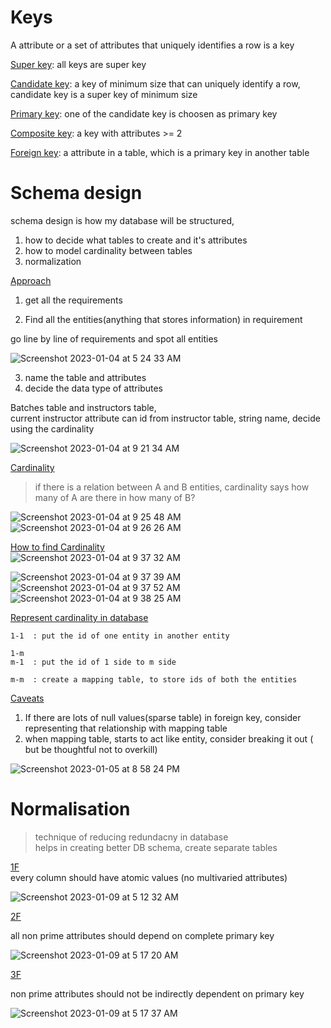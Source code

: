 # Keys

A attribute or a set of attributes that uniquely identifies a row is a key    

<ins>Super key</ins>: all keys are super key     

<ins>Candidate key</ins>: a key of minimum size that can uniquely identify a row,  
candidate key is a super key of minimum size   

<ins>Primary key</ins>: one of the candidate key is choosen as primary key  

<ins>Composite key</ins>: a key with attributes >= 2  

<ins>Foreign key</ins>: a attribute in a table, which is a primary key in another table  

# Schema design

schema design is how my database will be structured,

1. how to decide what tables to create and it's attributes
2. how to model cardinality between tables
3. normalization

<ins>Approach</ins>   
1. get all the requirements   

2. Find all the entities(anything that stores information) in requirement 

go line by line of requirements and spot all entities

![Screenshot 2023-01-04 at 5 24 33 AM](https://user-images.githubusercontent.com/16437905/210460634-79fb0399-fac6-4259-b667-915bf16c0df3.png)

3. name the table and attributes
4. decide the data type of attributes

Batches table and instructors table,    
current instructor attribute can id from instructor table, string name, decide using the cardinality

![Screenshot 2023-01-04 at 9 21 34 AM](https://user-images.githubusercontent.com/16437905/210481283-18614bb0-51b4-4fd6-90ac-78fbba371495.png)

<ins>Cardinality</ins>      
> if there is a relation between A and B entities, cardinality says how many of A are there in how many of B? 


![Screenshot 2023-01-04 at 9 25 48 AM](https://user-images.githubusercontent.com/16437905/210481670-80391008-9d98-4248-a3f3-e6e6667c6ef0.png)
![Screenshot 2023-01-04 at 9 26 26 AM](https://user-images.githubusercontent.com/16437905/210481730-2f210dab-e862-4bf2-a66a-489a25dc8cbc.png)

<ins>How to find Cardinality</ins>    
![Screenshot 2023-01-04 at 9 37 32 AM](https://user-images.githubusercontent.com/16437905/210482886-33831d7f-c57b-4535-a6d7-96d3b73aaaec.png)

![Screenshot 2023-01-04 at 9 37 39 AM](https://user-images.githubusercontent.com/16437905/210483216-ee3d861b-601d-44bb-81bb-8423adbd8abf.png)
![Screenshot 2023-01-04 at 9 37 52 AM](https://user-images.githubusercontent.com/16437905/210483224-4d4b65b2-0118-4ee6-89db-764880f6fe83.png)
![Screenshot 2023-01-04 at 9 38 25 AM](https://user-images.githubusercontent.com/16437905/210483230-2e49c611-9716-4af3-a467-60d9f78abad0.png)

<ins>Represent cardinality in database</ins>   
```
1-1  : put the id of one entity in another entity 

1-m 
m-1  : put the id of 1 side to m side 

m-m  : create a mapping table, to store ids of both the entities
```

<ins>Caveats</ins>    
1. If there are lots of null values(sparse table) in foreign key, consider representing that relationship with mapping table  
2. when mapping table, starts to act like entity, consider breaking it out ( but be thoughtful not to overkill)

![Screenshot 2023-01-05 at 8 58 24 PM](https://user-images.githubusercontent.com/16437905/210817015-335f0efc-e8f2-4bb6-9e5b-7fb9c005a3b7.png)


# Normalisation

> technique of reducing redundacny in database    
> helps in creating better DB schema, create separate tables

<ins>1F</ins>   
every column should have atomic values (no multivaried attributes)    

![Screenshot 2023-01-09 at 5 12 32 AM](https://user-images.githubusercontent.com/16437905/211224848-59c75acd-6232-46aa-a6f5-28c56b520573.png)

<ins>2F</ins>

all non prime attributes should depend on complete primary key

![Screenshot 2023-01-09 at 5 17 20 AM](https://user-images.githubusercontent.com/16437905/211225027-ec1e8ef2-8892-4f2e-92db-5fe05be32ff4.png)

<ins>3F</ins>   

non prime attributes should not be indirectly dependent on primary key

![Screenshot 2023-01-09 at 5 17 37 AM](https://user-images.githubusercontent.com/16437905/211225033-b353a0a8-8412-43a9-9347-90ce19e11396.png)

